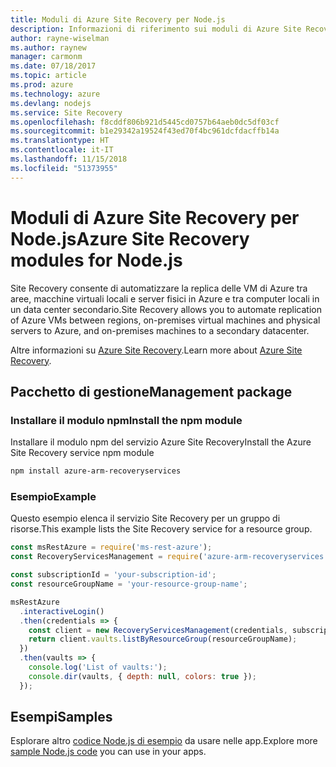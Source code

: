 ```yaml
---
title: Moduli di Azure Site Recovery per Node.js
description: Informazioni di riferimento sui moduli di Azure Site Recovery per Node.js
author: rayne-wiselman
ms.author: raynew
manager: carmonm
ms.date: 07/18/2017
ms.topic: article
ms.prod: azure
ms.technology: azure
ms.devlang: nodejs
ms.service: Site Recovery
ms.openlocfilehash: f8cddf806b921d5445cd0757b64aeb0dc5df03cf
ms.sourcegitcommit: b1e29342a19524f43ed70f4bc961dcfdacffb14a
ms.translationtype: HT
ms.contentlocale: it-IT
ms.lasthandoff: 11/15/2018
ms.locfileid: "51373955"
---
```

# <a name="azure-site-recovery-modules-for-nodejs"></a><span data-ttu-id="3768c-103">Moduli di Azure Site Recovery per Node.js</span><span class="sxs-lookup"><span data-stu-id="3768c-103">Azure Site Recovery modules for Node.js</span></span>

<span data-ttu-id="3768c-104">Site Recovery consente di automatizzare la replica delle VM di Azure tra aree, macchine virtuali locali e server fisici in Azure e tra computer locali in un data center secondario.</span><span class="sxs-lookup"><span data-stu-id="3768c-104">Site Recovery allows you to automate replication of Azure VMs between regions, on-premises virtual machines and physical servers to Azure, and on-premises machines to a secondary datacenter.</span></span>

<span data-ttu-id="3768c-105">Altre informazioni su [Azure Site Recovery](https://docs.microsoft.com/azure/site-recovery/site-recovery-overview).</span><span class="sxs-lookup"><span data-stu-id="3768c-105">Learn more about [Azure Site Recovery](https://docs.microsoft.com/azure/site-recovery/site-recovery-overview).</span></span>

## <a name="management-package"></a><span data-ttu-id="3768c-106">Pacchetto di gestione</span><span class="sxs-lookup"><span data-stu-id="3768c-106">Management package</span></span>

### <a name="install-the-npm-module"></a><span data-ttu-id="3768c-107">Installare il modulo npm</span><span class="sxs-lookup"><span data-stu-id="3768c-107">Install the npm module</span></span>

<span data-ttu-id="3768c-108">Installare il modulo npm del servizio Azure Site Recovery</span><span class="sxs-lookup"><span data-stu-id="3768c-108">Install the Azure Site Recovery service npm module</span></span>

```bash
npm install azure-arm-recoveryservices
```

### <a name="example"></a><span data-ttu-id="3768c-109">Esempio</span><span class="sxs-lookup"><span data-stu-id="3768c-109">Example</span></span>

<span data-ttu-id="3768c-110">Questo esempio elenca il servizio Site Recovery per un gruppo di risorse.</span><span class="sxs-lookup"><span data-stu-id="3768c-110">This example lists the Site Recovery service for a resource group.</span></span>

```javascript
const msRestAzure = require('ms-rest-azure');
const RecoveryServicesManagement = require('azure-arm-recoveryservices');

const subscriptionId = 'your-subscription-id';
const resourceGroupName = 'your-resource-group-name';

msRestAzure
  .interactiveLogin()
  .then(credentials => {
    const client = new RecoveryServicesManagement(credentials, subscriptionId);
    return client.vaults.listByResourceGroup(resourceGroupName);
  })
  .then(vaults => {
    console.log('List of vaults:');
    console.dir(vaults, { depth: null, colors: true });
  });
```

## <a name="samples"></a><span data-ttu-id="3768c-111">Esempi</span><span class="sxs-lookup"><span data-stu-id="3768c-111">Samples</span></span>

<span data-ttu-id="3768c-112">Esplorare altro [codice Node.js di esempio](https://azure.microsoft.com/resources/samples/?platform=nodejs) da usare nelle app.</span><span class="sxs-lookup"><span data-stu-id="3768c-112">Explore more [sample Node.js code](https://azure.microsoft.com/resources/samples/?platform=nodejs) you can use in your apps.</span></span>
